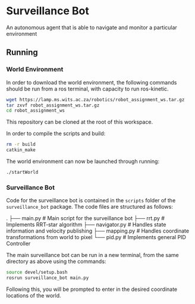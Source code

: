 # Surveillance Bot

An autonomous agent that is able to navigate and monitor a particular environment

## Running

### World Environment

In order to download the world environment, the following commands should be run from a ros terminal, with capacity to run ros-kinetic.
```bash
wget https://lamp.ms.wits.ac.za/robotics/robot_assignment_ws.tar.gz
tar zxvf robot_assignment_ws.tar.gz
cd robot_assignment_ws
```

This repository can be cloned at the root of this workspace.

In order to compile the scripts and build:
```bash
rm -r build
catkin_make
```

The world environment can now be launched through running:
```bash
./startWorld
```

### Surveillance Bot

Code for the surveillance bot is contained in the `scripts` folder of the `surveillance_bot` package. The code files are structured as follows:

.
    ├── main.py                   # Main script for the surveillance bot
    ├── rrt.py                    # Implements RRT-star algorithm
    ├── navigator.py              # Handles state information and velocity publishing
    ├── mapping.py                # Handles coordinate transformations from world to pixel
    └── pid.py                    # Implements general PID Controller

The main surveillance bot can be run in a new terminal, from the same directory as above using the commands:
```bash
source devel/setup.bash
rosrun surveillance_bot main.py
```

Following this, you will be prompted to enter in the desired coordinate locations of the world.

